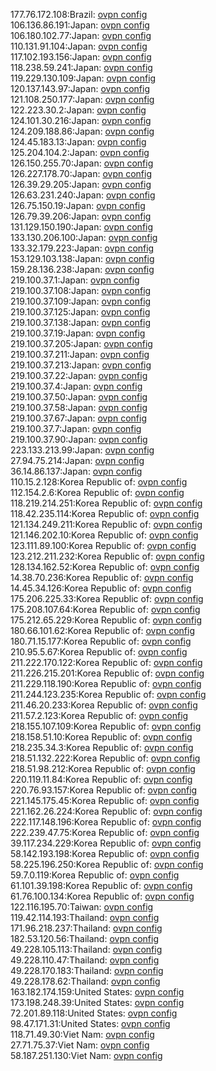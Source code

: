 177.76.172.108:Brazil: [ovpn config](vpn/177_76_172_108.ovpn)  
106.136.86.191:Japan: [ovpn config](vpn/106_136_86_191.ovpn)  
106.180.102.77:Japan: [ovpn config](vpn/106_180_102_77.ovpn)  
110.131.91.104:Japan: [ovpn config](vpn/110_131_91_104.ovpn)  
117.102.193.156:Japan: [ovpn config](vpn/117_102_193_156.ovpn)  
118.238.59.241:Japan: [ovpn config](vpn/118_238_59_241.ovpn)  
119.229.130.109:Japan: [ovpn config](vpn/119_229_130_109.ovpn)  
120.137.143.97:Japan: [ovpn config](vpn/120_137_143_97.ovpn)  
121.108.250.177:Japan: [ovpn config](vpn/121_108_250_177.ovpn)  
122.223.30.2:Japan: [ovpn config](vpn/122_223_30_2.ovpn)  
124.101.30.216:Japan: [ovpn config](vpn/124_101_30_216.ovpn)  
124.209.188.86:Japan: [ovpn config](vpn/124_209_188_86.ovpn)  
124.45.183.13:Japan: [ovpn config](vpn/124_45_183_13.ovpn)  
125.204.104.2:Japan: [ovpn config](vpn/125_204_104_2.ovpn)  
126.150.255.70:Japan: [ovpn config](vpn/126_150_255_70.ovpn)  
126.227.178.70:Japan: [ovpn config](vpn/126_227_178_70.ovpn)  
126.39.29.205:Japan: [ovpn config](vpn/126_39_29_205.ovpn)  
126.63.231.240:Japan: [ovpn config](vpn/126_63_231_240.ovpn)  
126.75.150.19:Japan: [ovpn config](vpn/126_75_150_19.ovpn)  
126.79.39.206:Japan: [ovpn config](vpn/126_79_39_206.ovpn)  
131.129.150.190:Japan: [ovpn config](vpn/131_129_150_190.ovpn)  
133.130.206.100:Japan: [ovpn config](vpn/133_130_206_100.ovpn)  
133.32.179.223:Japan: [ovpn config](vpn/133_32_179_223.ovpn)  
153.129.103.138:Japan: [ovpn config](vpn/153_129_103_138.ovpn)  
159.28.136.238:Japan: [ovpn config](vpn/159_28_136_238.ovpn)  
219.100.37.1:Japan: [ovpn config](vpn/219_100_37_1.ovpn)  
219.100.37.108:Japan: [ovpn config](vpn/219_100_37_108.ovpn)  
219.100.37.109:Japan: [ovpn config](vpn/219_100_37_109.ovpn)  
219.100.37.125:Japan: [ovpn config](vpn/219_100_37_125.ovpn)  
219.100.37.138:Japan: [ovpn config](vpn/219_100_37_138.ovpn)  
219.100.37.19:Japan: [ovpn config](vpn/219_100_37_19.ovpn)  
219.100.37.205:Japan: [ovpn config](vpn/219_100_37_205.ovpn)  
219.100.37.211:Japan: [ovpn config](vpn/219_100_37_211.ovpn)  
219.100.37.213:Japan: [ovpn config](vpn/219_100_37_213.ovpn)  
219.100.37.22:Japan: [ovpn config](vpn/219_100_37_22.ovpn)  
219.100.37.4:Japan: [ovpn config](vpn/219_100_37_4.ovpn)  
219.100.37.50:Japan: [ovpn config](vpn/219_100_37_50.ovpn)  
219.100.37.58:Japan: [ovpn config](vpn/219_100_37_58.ovpn)  
219.100.37.67:Japan: [ovpn config](vpn/219_100_37_67.ovpn)  
219.100.37.7:Japan: [ovpn config](vpn/219_100_37_7.ovpn)  
219.100.37.90:Japan: [ovpn config](vpn/219_100_37_90.ovpn)  
223.133.213.99:Japan: [ovpn config](vpn/223_133_213_99.ovpn)  
27.94.75.214:Japan: [ovpn config](vpn/27_94_75_214.ovpn)  
36.14.86.137:Japan: [ovpn config](vpn/36_14_86_137.ovpn)  
110.15.2.128:Korea Republic of: [ovpn config](vpn/110_15_2_128.ovpn)  
112.154.2.6:Korea Republic of: [ovpn config](vpn/112_154_2_6.ovpn)  
118.219.214.251:Korea Republic of: [ovpn config](vpn/118_219_214_251.ovpn)  
118.42.235.114:Korea Republic of: [ovpn config](vpn/118_42_235_114.ovpn)  
121.134.249.211:Korea Republic of: [ovpn config](vpn/121_134_249_211.ovpn)  
121.146.202.10:Korea Republic of: [ovpn config](vpn/121_146_202_10.ovpn)  
123.111.89.100:Korea Republic of: [ovpn config](vpn/123_111_89_100.ovpn)  
123.212.211.232:Korea Republic of: [ovpn config](vpn/123_212_211_232.ovpn)  
128.134.162.52:Korea Republic of: [ovpn config](vpn/128_134_162_52.ovpn)  
14.38.70.236:Korea Republic of: [ovpn config](vpn/14_38_70_236.ovpn)  
14.45.34.126:Korea Republic of: [ovpn config](vpn/14_45_34_126.ovpn)  
175.206.225.33:Korea Republic of: [ovpn config](vpn/175_206_225_33.ovpn)  
175.208.107.64:Korea Republic of: [ovpn config](vpn/175_208_107_64.ovpn)  
175.212.65.229:Korea Republic of: [ovpn config](vpn/175_212_65_229.ovpn)  
180.66.101.62:Korea Republic of: [ovpn config](vpn/180_66_101_62.ovpn)  
180.71.15.177:Korea Republic of: [ovpn config](vpn/180_71_15_177.ovpn)  
210.95.5.67:Korea Republic of: [ovpn config](vpn/210_95_5_67.ovpn)  
211.222.170.122:Korea Republic of: [ovpn config](vpn/211_222_170_122.ovpn)  
211.226.215.201:Korea Republic of: [ovpn config](vpn/211_226_215_201.ovpn)  
211.229.118.190:Korea Republic of: [ovpn config](vpn/211_229_118_190.ovpn)  
211.244.123.235:Korea Republic of: [ovpn config](vpn/211_244_123_235.ovpn)  
211.46.20.233:Korea Republic of: [ovpn config](vpn/211_46_20_233.ovpn)  
211.57.2.123:Korea Republic of: [ovpn config](vpn/211_57_2_123.ovpn)  
218.155.107.109:Korea Republic of: [ovpn config](vpn/218_155_107_109.ovpn)  
218.158.51.10:Korea Republic of: [ovpn config](vpn/218_158_51_10.ovpn)  
218.235.34.3:Korea Republic of: [ovpn config](vpn/218_235_34_3.ovpn)  
218.51.132.222:Korea Republic of: [ovpn config](vpn/218_51_132_222.ovpn)  
218.51.98.212:Korea Republic of: [ovpn config](vpn/218_51_98_212.ovpn)  
220.119.11.84:Korea Republic of: [ovpn config](vpn/220_119_11_84.ovpn)  
220.76.93.157:Korea Republic of: [ovpn config](vpn/220_76_93_157.ovpn)  
221.145.175.45:Korea Republic of: [ovpn config](vpn/221_145_175_45.ovpn)  
221.162.26.224:Korea Republic of: [ovpn config](vpn/221_162_26_224.ovpn)  
222.117.148.196:Korea Republic of: [ovpn config](vpn/222_117_148_196.ovpn)  
222.239.47.75:Korea Republic of: [ovpn config](vpn/222_239_47_75.ovpn)  
39.117.234.229:Korea Republic of: [ovpn config](vpn/39_117_234_229.ovpn)  
58.142.193.198:Korea Republic of: [ovpn config](vpn/58_142_193_198.ovpn)  
58.225.196.250:Korea Republic of: [ovpn config](vpn/58_225_196_250.ovpn)  
59.7.0.119:Korea Republic of: [ovpn config](vpn/59_7_0_119.ovpn)  
61.101.39.198:Korea Republic of: [ovpn config](vpn/61_101_39_198.ovpn)  
61.76.100.134:Korea Republic of: [ovpn config](vpn/61_76_100_134.ovpn)  
122.116.195.70:Taiwan: [ovpn config](vpn/122_116_195_70.ovpn)  
119.42.114.193:Thailand: [ovpn config](vpn/119_42_114_193.ovpn)  
171.96.218.237:Thailand: [ovpn config](vpn/171_96_218_237.ovpn)  
182.53.120.56:Thailand: [ovpn config](vpn/182_53_120_56.ovpn)  
49.228.105.113:Thailand: [ovpn config](vpn/49_228_105_113.ovpn)  
49.228.110.47:Thailand: [ovpn config](vpn/49_228_110_47.ovpn)  
49.228.170.183:Thailand: [ovpn config](vpn/49_228_170_183.ovpn)  
49.228.178.62:Thailand: [ovpn config](vpn/49_228_178_62.ovpn)  
163.182.174.159:United States: [ovpn config](vpn/163_182_174_159.ovpn)  
173.198.248.39:United States: [ovpn config](vpn/173_198_248_39.ovpn)  
72.201.89.118:United States: [ovpn config](vpn/72_201_89_118.ovpn)  
98.47.171.31:United States: [ovpn config](vpn/98_47_171_31.ovpn)  
118.71.49.30:Viet Nam: [ovpn config](vpn/118_71_49_30.ovpn)  
27.71.75.37:Viet Nam: [ovpn config](vpn/27_71_75_37.ovpn)  
58.187.251.130:Viet Nam: [ovpn config](vpn/58_187_251_130.ovpn)  
